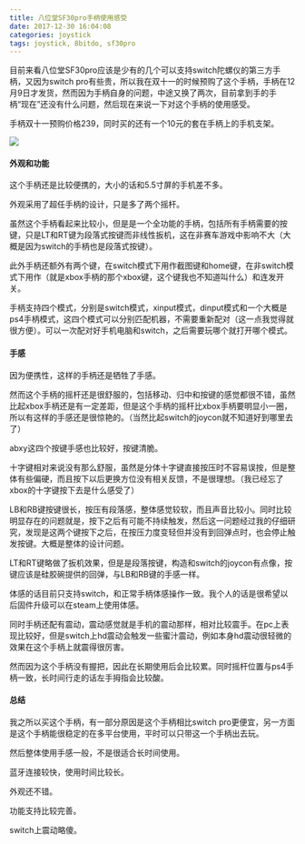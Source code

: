 ```yaml
---
title: 八位堂SF30pro手柄使用感受
date: 2017-12-30 16:04:08
categories: joystick
tags: joystick, 8bitdo, sf30pro
---
```

目前来看八位堂SF30pro应该是少有的几个可以支持switch陀螺仪的第三方手柄，又因为switch pro有些贵，所以我在双十一的时候预购了这个手柄，手柄在12月9日才发货，然而因为手柄自身的问题，中途又换了两次，目前拿到手的手柄“现在”还没有什么问题，然后现在来说一下对这个手柄的使用感受。<!--more-->

手柄双十一预购价格239，同时买的还有一个10元的套在手柄上的手机支架。

![](http://7xsaq2.com1.z0.glb.clouddn.com/img/8bitdogamepad.jpg)

#### 外观和功能

这个手柄还是比较便携的，大小的话和5.5寸屏的手机差不多。

外观采用了超任手柄的设计，只是多了两个摇杆。

虽然这个手柄看起来比较小，但是是一个全功能的手柄，包括所有手柄需要的按键，只是LT和RT键为段落式按键而非线性扳机，这在非赛车游戏中影响不大（大概是因为switch的手柄也是段落式按键）。

此外手柄还额外有两个键，在switch模式下用作截图键和home键，在非switch模式下用作（就是xbox手柄的那个xbox键，这个键我也不知道叫什么）和连发开关。

手柄支持四个模式，分别是switch模式，xinput模式，dinput模式和一个大概是ps4手柄模式，这四个模式可以分别匹配机器，不需要重新配对（这一点我觉得就很方便）。可以一次配对好手机电脑和switch，之后需要玩哪个就打开哪个模式。

#### 手感

因为便携性，这样的手柄还是牺牲了手感。

然而这个手柄的摇杆还是很舒服的，包括移动、归中和按键的感觉都很不错，虽然比起xbox手柄还是有一定差距，但是这个手柄的摇杆比xbox手柄要明显小一圈，所以有这样的手感还是很惊艳的。（当然比起switch的joycon就不知道好到哪里去了）

abxy这四个按键手感也比较好，按键清脆。

十字键相对来说没有那么舒服，虽然是分体十字键直接按压时不容易误按，但是整体有些偏硬，而且按下以后更换方位没有相关反馈，不是很理想。（我已经忘了xbox的十字键按下去是什么感受了）

LB和RB键按键很长，按压有段落感，整体感觉较软，而且声音比较小。同时比较明显存在的问题就是，按下之后有可能不持续触发，然后这一问题经过我的仔细研究，发现是这两个键按下之后，在按压力度变轻但并没有到回弹点时，也会停止触发按键。大概是整体的设计问题。

LT和RT键略做了扳机效果，但是是段落按键，构造和switch的joycon有点像，按键应该是硅胶碗提供的回弹，与LB和RB键的手感一样。

体感的话目前只支持switch，和正常手柄体感操作一致。我个人的话是很希望以后固件升级可以在steam上使用体感。

同时手柄还配有震动，震动感觉就是手机的震动那样，相对比较震手。在pc上表现比较好，但是switch上hd震动会触发一些蜜汁震动，例如本身hd震动很轻微的效果在这个手柄上就震得很厉害。

然而因为这个手柄没有握把，因此在长期使用后会比较累。同时摇杆位置与ps4手柄一致，长时间行走的话左手拇指会比较酸。


#### 总结

我之所以买这个手柄，有一部分原因是这个手柄相比switch pro更便宜，另一方面是这个手柄能很稳定的在多平台使用，平时可以只带这一个手柄出去玩。

然后整体使用手感一般，不是很适合长时间使用。

蓝牙连接较快，使用时间比较长。

外观还不错。

功能支持比较完善。

switch上震动略傻。
